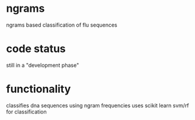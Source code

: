 # ngrams
ngrams based classification of flu sequences

# code status
still in a "development phase"

# functionality
classifies dna sequences using ngram frequencies
uses scikit learn svm/rf for classification
